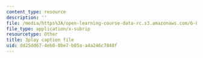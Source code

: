 ```yaml
---
content_type: resource
description: ''
file: /media/https%3A/open-learning-course-data-rc.s3.amazonaws.com/6-849-geometric-folding-algorithms-linkages-origami-polyhedra-fall-2012/dd25dd674eb00be7b05aa4a246c7848f_8RI9OSOftUE.srt
file_type: application/x-subrip
resourcetype: Other
title: 3play caption file
uid: dd25dd67-4eb0-0be7-b05a-a4a246c7848f
---
```

